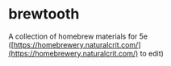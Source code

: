 # brewtooth
A collection of homebrew materials for 5e ([https://homebrewery.naturalcrit.com/](https://homebrewery.naturalcrit.com/) to edit)
